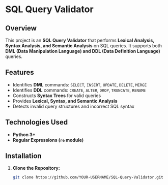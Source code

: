 # SQL Query Validator

## **Overview**
This project is an **SQL Query Validator** that performs **Lexical Analysis, Syntax Analysis, and Semantic Analysis** on SQL queries. It supports both **DML (Data Manipulation Language) and DDL (Data Definition Language)** queries.

## **Features**
- Identifies **DML** commands: `SELECT`, `INSERT`, `UPDATE`, `DELETE`, `MERGE`
- Identifies **DDL** commands: `CREATE`, `ALTER`, `DROP`, `TRUNCATE`, `RENAME`
- Constructs **Syntax Trees** for valid queries
- Provides **Lexical, Syntax, and Semantic Analysis**
- Detects invalid query structures and incorrect SQL syntax

## **Technologies Used**
- **Python 3+**
- **Regular Expressions (`re` module)**

## **Installation**
1. **Clone the Repository:**
   ```sh
   git clone https://github.com/YOUR-USERNAME/SQL-Query-Validator.git
